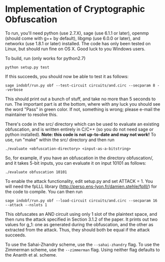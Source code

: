 # Implementation of Cryptographic Obfuscation

To run, you'll need python (use 2.7.X), sage (use 6.1.1 or later), openmp
(should come with g++ by default), libgmp (use 6.0.0 or later), and networkx
(use 1.8.1 or later) installed.  The code has only been tested on Linux, but
should run fine on OS X.  Good luck to you Windows users.

To build, run (only works for python2.7)

```
python setup.py test
```

If this succeeds, you should now be able to test it as follows:

```
sage indobf/run.py obf --test-circuit circuits/and.circ --secparam 8 --verbose
```

This should print out a bunch of stuff, and take no more than 5 seconds to run.
The important part is at the bottom, where with any luck you should see the word
"Pass" in green color.  If not, something is wrong; please e-mail the maintainer
to resolve this.

There's code in the src/ directory which can be used to evaluate an existing
obfuscation, and is written entirely in C/C++ (so you do not need sage or python
installed).  <b>Note: this code is not up-to-date and may not work!</b> To use,
run "make" within the src/ directory and then run

```
./evaluate <obfuscation-directory> <input-as-a-bitstring>
```

So, for example, if you have an obfuscation in the directory obfuscation/, and
it takes 5-bit inputs, you can evaluate it on input 10101 as follows:

```
./evaluate obfuscation 10101
```

To enable the attack functionality, edit setup.py and set ATTACK = 1.  You will
need the fpLLL library (http://perso.ens-lyon.fr/damien.stehle/fplll/) for the
code to compile.  You can then run

```
sage indobf/run.py obf --load-circuit circuits/and.circ --secparam 16 --attack --nslots 1
```

This obfuscates an AND circuit using only 1 slot of the plaintext space, and
then runs the attack specified in Section 3.1.2 of the paper.  It prints out two
values for g_1: one as generated during the obfuscation, and the other as
extracted from the attack.  Thus, they should both be equal if the attack
succeeds.

To use the Sahai-Zhandry scheme, use the `--sahai-zhandry` flag.  To use the
Zimmerman scheme, use the `--zimmerman` flag.  Using neither flag defaults to
the Ananth et al. scheme.
